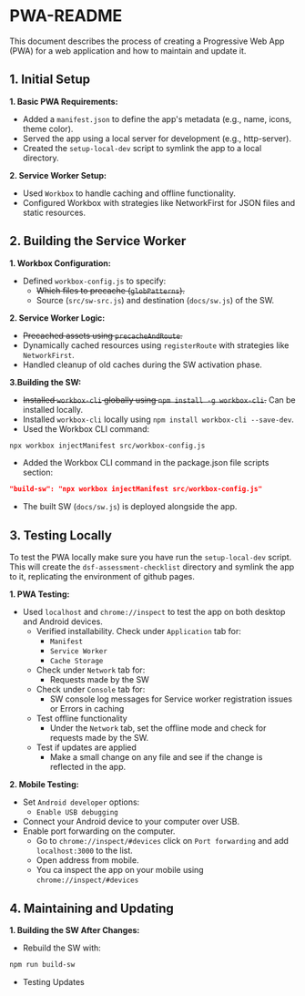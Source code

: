 # PWA-README
This document describes the process of creating a Progressive Web App (PWA) for a web application and how to maintain and update it.

## 1. Initial Setup
**1. Basic PWA Requirements:**

- Added a `manifest.json` to define the app's metadata (e.g., name, icons, theme color).
- Served the app using a local server for development (e.g., http-server).
- Created the `setup-local-dev` script to symlink the app to a local directory.

**2. Service Worker Setup:**

- Used `Workbox` to handle caching and offline functionality.
- Configured Workbox with strategies like NetworkFirst for JSON files and static resources.

## 2. Building the Service Worker
**1. Workbox Configuration:**

- Defined `workbox-config.js` to specify:
    - ~~Which files to precache (`globPatterns`).~~
    - Source (`src/sw-src.js`) and destination (`docs/sw.js`) of the SW.

**2. Service Worker Logic:**

- ~~Precached assets using `precacheAndRoute`.~~
- Dynamically cached resources using `registerRoute` with strategies like `NetworkFirst`.
- Handled cleanup of old caches during the SW activation phase.

**3.Building the SW:**

- ~~Installed `workbox-cli` globally using `npm install -g workbox-cli`.~~ Can be installed locally.
- Installed `workbox-cli` locally using `npm install workbox-cli --save-dev`.
- Used the Workbox CLI command:
```bash
npx workbox injectManifest src/workbox-config.js
```
- Added the Workbox CLI command in the package.json file scripts section:
```json 
"build-sw": "npx workbox injectManifest src/workbox-config.js"
```
- The built SW (`docs/sw.js`) is deployed alongside the app.

## 3. Testing Locally

To test the PWA locally make sure you have run the `setup-local-dev` script. This will create the `dsf-assessment-checklist` directory and symlink the app to it, replicating the environment of github pages.

**1. PWA Testing:**

- Used `localhost` and `chrome://inspect` to test the app on both desktop and Android devices.
    - Verified installability. Check under `Application` tab for:
        - `Manifest`
        - `Service Worker`
        - `Cache Storage`
    - Check under `Network` tab for:
        - Requests made by the SW
    - Check under `Console` tab for:
        - SW console log messages for Service worker registration issues or Errors in caching 
    - Test offline functionality
        - Under the `Network` tab, set the offline mode and check for requests made by the SW.
    - Test if updates are applied
        - Make a small change on any file and see if the change is reflected in the app.

**2. Mobile Testing:**
- Set `Android developer` options:
    - `Enable USB debugging`
- Connect your Android device to your computer over USB.
- Enable port forwarding on the computer. 
    - Go to `chrome://inspect/#devices` click on `Port forwarding` and add `localhost:3000` to the list.
    - Open address from mobile. 
    - You ca inspect the app on your mobile using `chrome://inspect/#devices` 

## 4. Maintaining and Updating

**1. Building the SW After Changes:**
- Rebuild the SW with:
```bash
npm run build-sw
```

- Testing Updates



